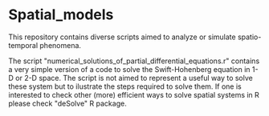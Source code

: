 # Spatial_models
This repository contains diverse scripts aimed to analyze or simulate spatio-temporal phenomena. 

The script "numerical_solutions_of_partial_differential_equations.r" contains a very simple version of a code to solve the Swift-Hohenberg equation in 1-D or 2-D space. The script is not aimed to represent a useful way to solve these system but to ilustrate the steps required to solve them. If one is interested to check other (more) efficient ways to solve spatial systems in R please check "deSolve" R package. 
